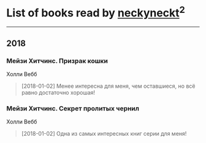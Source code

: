 # List of books read by [neckyneckt](http://vk.com/id383474965)<sup>2</sup>
---

## 2018

### Мейзи Хитчинс. Призрак кошки
Холли Вебб
> [2018-01-02] Менее интересна для меня, чем оставшиеся, но всё равно достаточно хорошая!


### Мейзи Хитчинс. Секрет пролитых чернил
Холли Вебб
> [2018-01-02] Одна из самых интересных книг серии для меня!



